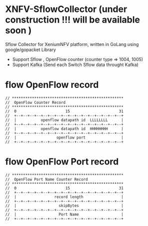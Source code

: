 # XNFV-SflowCollector (under construction !!! will be available soon )

Sflow Collector for XeniumNFV platform, written in GoLang using google/gopacket Library

  - Support Sflow , OpenFlow counter (counter type => 1004, 1005)
  - Support Kafka (Send each Switch Sflow data throught Kafka)

# flow OpenFlow record

  ```
  // **************************************************
//  OpenFlow Counter Record
// **************************************************
//  0                      15                      31
//  +--+--+--+--+--+--+--+--+--+--+--+--+--+--+--+--+
//  |           openflow datapath id  LLLLLLLL      |
//  +--+--+--+--+--+--+--+--+--+--+--+--+--+--+--+--+
//  |           openflow datapath id  HHHHHHHH      |
//  +--+--+--+--+--+--+--+--+--+--+--+--+--+--+--+--+
//  |                  openflow port                |
//  +--+--+--+--+--+--+--+--+--+--+--+--+--+--+--+--+

  ```

# flow OpenFlow Port record

  ```
// **************************************************
//  OpenFlow Port Name Counter Record
// **************************************************
//  0                      15                      31
//  +--+--+--+--+--+--+--+--+--+--+--+--+--+--+--+--+
//  |                 record length                 |
//  +--+--+--+--+--+--+--+--+--+--+--+--+--+--+--+--+
//  |                   skipBytes                   |
//  +--+--+--+--+--+--+--+--+--+--+--+--+--+--+--+--+
//  |                   Port Name                   |
//  +--+--+--+--+--+--+--+--+--+--+--+--+--+--+--+--+

  ```
